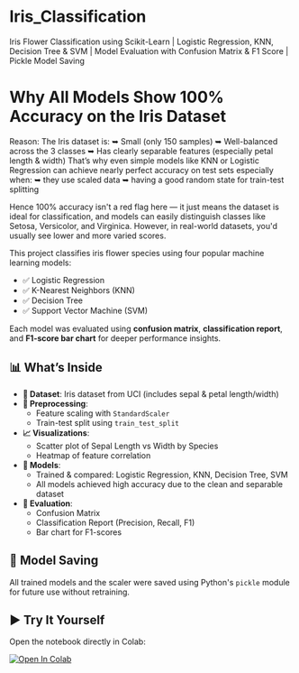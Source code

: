 # Iris_Classification
Iris Flower Classification using Scikit-Learn | Logistic Regression, KNN, Decision Tree &amp; SVM | Model Evaluation with Confusion Matrix &amp; F1 Score | Pickle Model Saving

# Why All Models Show 100% Accuracy on the Iris Dataset
Reason:
The Iris dataset is:
  ➥ Small (only 150 samples)
  ➥ Well-balanced across the 3 classes
  ➥ Has clearly separable features (especially petal length & width)
That’s why even simple models like KNN or Logistic Regression can achieve nearly perfect accuracy on test sets especially when: 
  ➥ they use scaled data 
  ➥ having a good random state for train-test splitting

Hence 100% accuracy isn't a red flag here — it just means the dataset is ideal for classification, and models can easily distinguish classes like Setosa, Versicolor, and Virginica.
However, in real-world datasets, you'd usually see lower and more varied scores.


This project classifies iris flower species using four popular machine learning models:
- ✅ Logistic Regression
- ✅ K-Nearest Neighbors (KNN)
- ✅ Decision Tree
- ✅ Support Vector Machine (SVM)

Each model was evaluated using **confusion matrix**, **classification report**, and **F1-score bar chart** for deeper performance insights.

## 📊 What’s Inside

- **📁 Dataset**: Iris dataset from UCI (includes sepal & petal length/width)
- **📌 Preprocessing**: 
  - Feature scaling with `StandardScaler`
  - Train-test split using `train_test_split`  
- **📈 Visualizations**:
  - Scatter plot of Sepal Length vs Width by Species
  - Heatmap of feature correlation
- **🧠 Models**:
  - Trained & compared: Logistic Regression, KNN, Decision Tree, SVM
  - All models achieved high accuracy due to the clean and separable dataset
- **🧮 Evaluation**:
  - Confusion Matrix
  - Classification Report (Precision, Recall, F1)
  - Bar chart for F1-scores

## 💾 Model Saving
All trained models and the scaler were saved using Python's `pickle` module for future use without retraining.

## ▶️ Try It Yourself
Open the notebook directly in Colab:

[![Open In Colab](https://colab.research.google.com/assets/colab-badge.svg)](https://colab.research.google.com/drive/1xW_LP7eqA25Dg9DMJW3YCdpxdTuNfTif)
